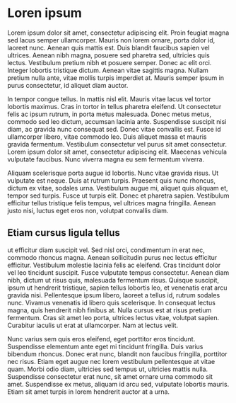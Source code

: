 # Loren ipsum

Lorem ipsum dolor sit amet, consectetur adipiscing elit. Proin feugiat magna sed lacus semper ullamcorper. Mauris non lorem ornare, porta dolor id, laoreet nunc. Aenean quis mattis est. Duis blandit faucibus sapien vel ultrices. Aenean nibh magna, posuere sed pharetra sed, ultricies quis lectus. Vestibulum pretium nibh et posuere semper. Donec ac elit orci. Integer lobortis tristique dictum. Aenean vitae sagittis magna. Nullam pretium nulla ante, vitae mollis turpis imperdiet at. Mauris semper ipsum in purus consectetur, id aliquet diam auctor.

In tempor congue tellus. In mattis nisl elit. Mauris vitae lacus vel tortor lobortis maximus. Cras in tortor in tellus pharetra eleifend. Ut consectetur felis ac ipsum rutrum, in porta metus malesuada. Donec metus metus, commodo sed leo dictum, accumsan lacinia ante. Suspendisse suscipit nisi diam, ac gravida nunc consequat sed. Donec vitae convallis est. Fusce id ullamcorper libero, vitae commodo leo. Duis aliquet massa et mauris gravida fermentum. Vestibulum consectetur vel purus sit amet consectetur. Lorem ipsum dolor sit amet, consectetur adipiscing elit. Maecenas vehicula vulputate faucibus. Nunc viverra magna eu sem fermentum viverra.

Aliquam scelerisque porta augue id lobortis. Nunc vitae gravida risus. Ut vulputate est neque. Duis at rutrum turpis. Praesent quis nunc rhoncus, dictum ex vitae, sodales urna. Vestibulum augue mi, aliquet quis aliquam et, tempor sed turpis. Fusce ut turpis elit. Donec et pharetra sapien. Vestibulum efficitur tellus tristique felis tempus, vel ultrices magna fringilla. Aenean justo nisi, luctus eget eros non, volutpat convallis diam.

## Etiam cursus ligula tellus

ut efficitur diam suscipit vel. Sed nisl orci, condimentum in erat nec, commodo rhoncus magna. Aenean sollicitudin purus nec lectus efficitur efficitur. Vestibulum molestie lacinia felis ac eleifend. Cras tincidunt dolor vel leo tincidunt suscipit. Fusce vulputate tempus consectetur. Aenean diam nibh, dictum ut risus quis, malesuada fermentum risus. Quisque suscipit, ipsum ut hendrerit tristique, sapien tellus lobortis leo, et venenatis erat arcu gravida nisi. Pellentesque ipsum libero, laoreet a tellus id, rutrum sodales nunc. Vivamus venenatis id libero quis scelerisque. In consequat lectus magna, quis hendrerit nibh finibus at. Nulla cursus est at risus pretium fermentum. Cras sit amet leo porta, ultrices lectus vitae, volutpat sapien. Curabitur iaculis ut erat at ullamcorper. Nam at lectus velit.

Nunc varius sem quis eros eleifend, eget porttitor eros tincidunt. Suspendisse elementum ante eget mi tincidunt fringilla. Duis varius bibendum rhoncus. Donec erat nunc, blandit non faucibus fringilla, porttitor nec risus. Etiam eget augue nec lorem vestibulum pellentesque at vitae quam. Morbi odio diam, ultricies sed tempus ut, ultricies mattis nulla. Suspendisse consectetur erat nunc, sit amet ornare urna commodo sit amet. Suspendisse ex metus, aliquam id arcu sed, vulputate lobortis mauris. Etiam sit amet turpis in lorem hendrerit auctor at a urna.